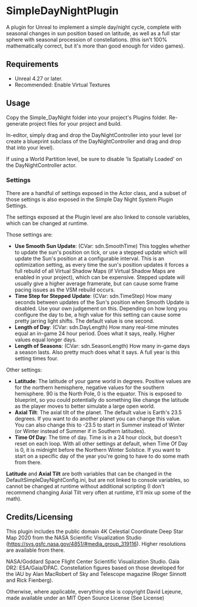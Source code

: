 # SimpleDayNightPlugin
A plugin for Unreal to implement a simple day/night cycle, complete with seasonal changes in sun position based on latitude, as well as a full star sphere with seasonal procession of constellations.
(this isn't 100% mathematically correct, but it's more than good enough for video games).

## Requirements
- Unreal 4.27 or later.
- Recommended: Enable Virtual Textures

## Usage
Copy the Simple_DayNight folder into your project's Plugins folder. Re-generate project files for your project and build.

In-editor, simply drag and drop the DayNightController into your level (or create a blueprint subclass of the DayNightController and drag and drop that into your level).

If using a World Partition level, be sure to disable 'Is Spatially Loaded' on the DayNightController actor.

### Settings

There are a handful of settings exposed in the Actor class, and a subset of those settings is also exposed in the Simple Day Night System Plugin Settings.

The settings exposed at the Plugin level are also linked to console variables, which can be changed at runtime.

Those settings are:
- __Use Smooth Sun Update__: (CVar: sdn.SmoothTime) This toggles whether to update the sun's position on tick, or use a stepped update which will update the Sun's position at a configurable interval. This is an optimization setting, as every time the sun's position updates it forces a full rebuild of all Virtual Shadow Maps (if Virtual Shadow Maps are enabled in your project), which can be expensive. Stepped update will usually give a higher average framerate, but can cause some frame pacing issues as the VSM rebuild occurs.
- __Time Step for Stepped Update__: (CVar: sdn.TimeStep) How many seconds between updates of the Sun's position when Smooth Update is disabled. Use your own judgement on this. Depending on how long you configure the day to be, a high value for this setting can cause some pretty jarring light shifts. The default value is one second.
- __Length of Day__: (CVar: sdn.DayLength) How many real-time minutes equal an in-game 24 hour period. Does what it says, really. Higher values equal longer days.
- __Length of Seasons__: (CVar: sdn.SeasonLength) How many in-game days a season lasts. Also pretty much does what it says. A full year is this setting times four.

Other settings:
- __Latitude__: The latitude of your game world in degrees. Positive values are for the northern hemisphere, negative values for the southern hemisphere. 90 is the North Pole, 0 is the equator. This is exposed to blueprint, so you could potentially do something like change the latitude as the player moves to better simulate a large open world.
- __Axial Tilt__: The axial tilt of the planet. The default value is Earth's 23.5 degrees. If you want to do another planet you can change this value. You can also change this to -23.5 to start in Summer instead of Winter (or Winter instead of Summer if in Southern latitudes).
- __Time Of Day__: The time of day. Time is in a 24 hour clock, but doesn't reset on each loop. With all other settings at default, when Time Of Day is 0, it is midnight before the Northern Winter Solstice. If you want to start on a specific day of the year you're going to have to do some math from there.

__Latitude__ and __Axial Tilt__ are both variables that can be changed in the DefaultSimpleDayNightConfig.ini, but are not linked to console variables, so cannot be changed at runtime without additional scripting (I don't recommend changing Axial Tilt very often at runtime, it'll mix up some of the math).

## Credits/Licensing
This plugin includes the public domain 4K Celestial Coordinate Deep Star Map 2020 from the NASA Scientific Visualization Studio (https://svs.gsfc.nasa.gov/4851/#media_group_319116). Higher resolutions are available from there. 

NASA/Goddard Space Flight Center Scientific Visualization Studio. Gaia DR2: ESA/Gaia/DPAC. Constellation figures based on those developed for the IAU by Alan MacRobert of Sky and Telescope magazine (Roger Sinnott and Rick Fienberg).

Otherwise, where applicable, everything else is copyright David Lejeune, made available under an MIT Open Source License (See License)

